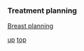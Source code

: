### Treatment planning

[Breast planning](Breast%20planning%20notes.md)

[up](README.md)
[top](../README.md)
